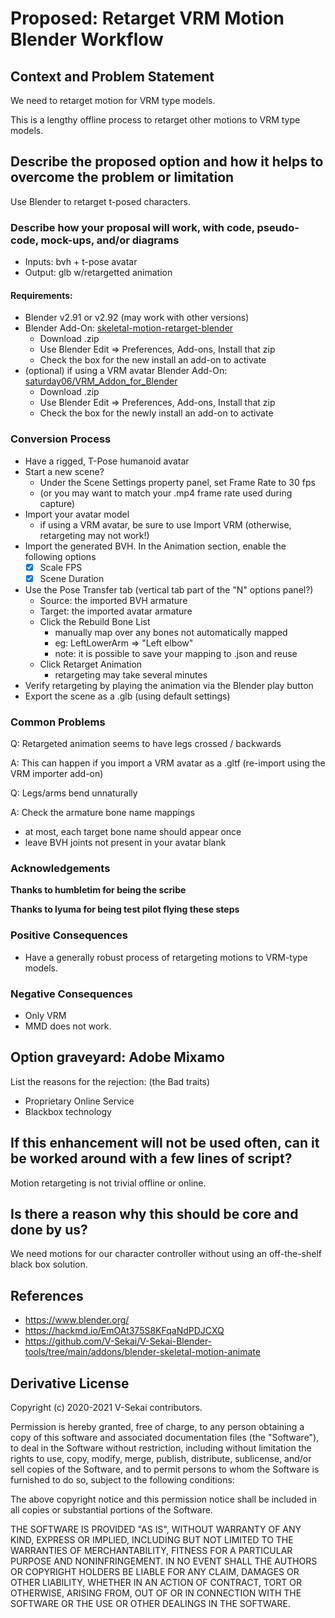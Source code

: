 # Proposed: Retarget VRM Motion Blender Workflow

## Context and Problem Statement

We need to retarget motion for VRM type models.

This is a lengthy offline process to retarget other motions to VRM type models.

## Describe the proposed option and how it helps to overcome the problem or limitation

Use Blender to retarget t-posed characters.

### Describe how your proposal will work, with code, pseudo-code, mock-ups, and/or diagrams

- Inputs: bvh + t-pose avatar
- Output: glb w/retargetted animation

#### Requirements:

- Blender v2.91 or v2.92 (may work with other versions)
- Blender Add-On: [skeletal-motion-retarget-blender](https://github.com/fire/skeletal-motion-retarget-blender)
  - Download .zip
  - Use Blender Edit => Preferences, Add-ons, Install that zip
  - Check the box for the new install an add-on to activate
- (optional) if using a VRM avatar Blender Add-On: [saturday06/VRM_Addon_for_Blender](https://github.com/saturday06/VRM_Addon_for_Blender/releases/)
  - Download .zip
  - Use Blender Edit => Preferences, Add-ons, Install that zip
  - Check the box for the newly install an add-on to activate

### Conversion Process

- Have a rigged, T-Pose humanoid avatar
- Start a new scene?
  - Under the Scene Settings property panel, set Frame Rate to 30 fps
  - (or you may want to match your .mp4 frame rate used during capture)
- Import your avatar model
  - if using a VRM avatar, be sure to use Import VRM (otherwise, retargeting may not work!)
- Import the generated BVH. In the Animation section, enable the following options
  - [x] Scale FPS
  - [x] Scene Duration
- Use the Pose Transfer tab (vertical tab part of the "N" options panel?)
  - Source: the imported BVH armature
  - Target: the imported avatar armature
  - Click the Rebuild Bone List
    - manually map over any bones not automatically mapped
    - eg: LeftLowerArm => "Left elbow"
    - note: it is possible to save your mapping to .json and reuse
  - Click Retarget Animation
    - retargeting may take several minutes
- Verify retargeting by playing the animation via the Blender play button
- Export the scene as a .glb (using default settings)

### Common Problems

Q: Retargeted animation seems to have legs crossed / backwards

A: This can happen if you import a VRM avatar as a .gltf (re-import using the VRM importer add-on)

Q: Legs/arms bend unnaturally

A: Check the armature bone name mappings

- at most, each target bone name should appear once
- leave BVH joints not present in your avatar blank

### Acknowledgements

**Thanks to humbletim for being the scribe**

**Thanks to lyuma for being test pilot flying these steps**

### Positive Consequences <!-- optional -->

- Have a generally robust process of retargeting motions to VRM-type models.

### Negative Consequences <!-- optional -->

- Only VRM
- MMD does not work.

## Option graveyard: Adobe Mixamo

List the reasons for the rejection: (the Bad traits)

- Proprietary Online Service
- Blackbox technology

## If this enhancement will not be used often, can it be worked around with a few lines of script?

Motion retargeting is not trivial offline or online.

## Is there a reason why this should be core and done by us?

We need motions for our character controller without using an off-the-shelf black box solution.

## References <!-- optional -->

- https://www.blender.org/
- https://hackmd.io/EmOAt375S8KFqaNdPDJCXQ
- https://github.com/V-Sekai/V-Sekai-Blender-tools/tree/main/addons/blender-skeletal-motion-animate

## Derivative License

Copyright (c) 2020-2021 V-Sekai contributors.

Permission is hereby granted, free of charge, to any person obtaining a copy
of this software and associated documentation files (the "Software"), to deal
in the Software without restriction, including without limitation the rights
to use, copy, modify, merge, publish, distribute, sublicense, and/or sell
copies of the Software, and to permit persons to whom the Software is
furnished to do so, subject to the following conditions:

The above copyright notice and this permission notice shall be included in all
copies or substantial portions of the Software.

THE SOFTWARE IS PROVIDED "AS IS", WITHOUT WARRANTY OF ANY KIND, EXPRESS OR
IMPLIED, INCLUDING BUT NOT LIMITED TO THE WARRANTIES OF MERCHANTABILITY,
FITNESS FOR A PARTICULAR PURPOSE AND NONINFRINGEMENT. IN NO EVENT SHALL THE
AUTHORS OR COPYRIGHT HOLDERS BE LIABLE FOR ANY CLAIM, DAMAGES OR OTHER
LIABILITY, WHETHER IN AN ACTION OF CONTRACT, TORT OR OTHERWISE, ARISING FROM,
OUT OF OR IN CONNECTION WITH THE SOFTWARE OR THE USE OR OTHER DEALINGS IN THE
SOFTWARE.
